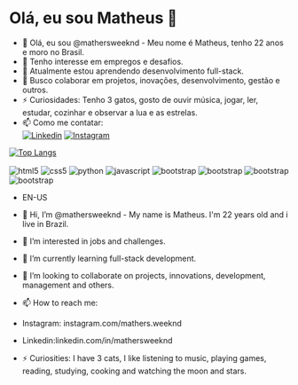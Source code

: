 # Olá, eu sou Matheus 👋
- 👋 Olá, eu sou @mathersweeknd - Meu nome é Matheus, tenho 22 anos e moro no Brasil.
- 👀 Tenho interesse em empregos e desafios.
- 🌱 Atualmente estou aprendendo desenvolvimento full-stack.
- 💞️ Busco colaborar em projetos, inovações, desenvolvimento, gestão e outros.
- ⚡ Curiosidades: Tenho 3 gatos, gosto de ouvir música, jogar, ler, estudar, cozinhar e observar a lua e as estrelas.
- 📫 Como me contatar: <br/>
[![Linkedin](https://img.shields.io/badge/LinkedIn-8A2BE2?style=for-the-badge&logo=linkedin&logoColor=white)](https://www.linkedin.com/in/mathersweeknd) 
[![Instagram](https://img.shields.io/badge/Instagram-9400D3?style=for-the-badge&logo=instagram&logoColor=white)](https://www.instagram.com/mathers.weeknd) </br>

[![Top Langs](https://github-readme-stats.vercel.app/api/top-langs/?username=CammyArts&layout=donut)](https://github.com/CammyArts/github-readme-stats)

<div style="display: inline_block">
<img align="center" alt="html5" src="https://img.shields.io/badge/HTML5-BA55D3?style=for-the-badge&logo=html5&logoColor=white" />
<img align="center" alt="css5" src="https://img.shields.io/badge/CSS3-8B008B?style=for-the-badge&logo=css3&logoColor=white" />
<img align="center" alt="python" src="https://img.shields.io/badge/Python-836FFF?style=for-the-badge&logo=python&logoColor=white" />
<img align="center" alt="javascript" src="https://img.shields.io/badge/JavaScript-8B008B?style=for-the-badge&logo=javascript&logoColor=black" />
<img align="center" alt="bootstrap" src="https://img.shields.io/badge/Bootstrap-563D7C?style=for-the-badge&logo=bootstrap&logoColor=white" />
<img align="center" alt="bootstrap" src="https://img.shields.io/badge/MySQL-005C84?style=for-the-badge&logo=mysql&logoColor=white" />
<img align="center" alt="bootstrap" src="https://img.shields.io/badge/PHP-777BB4?style=for-the-badge&logo=php&logoColor=white" />
<img align="center" alt="bootstrap" src="https://img.shields.io/badge/SAP-0FAAFF?style=for-the-badge&logo=sap&logoColor=white" />
</div>

- EN-US
  
- 👋 Hi, I’m @mathersweeknd - My name is Matheus. I'm 22 years old and i live in Brazil.
- 👀 I’m interested in jobs and challenges.
- 🌱 I’m currently learning full-stack development.
- 💞️ I’m looking to collaborate on projects, innovations, development, management and others.
- 📫 How to reach me:
- Instagram: instagram.com/mathers.weeknd
- Linkedin:linkedin.com/in/mathersweeknd
- ⚡ Curiosities: I have 3 cats, I like listening to music, playing games, reading, studying, cooking and watching the moon and stars.
